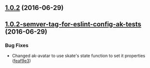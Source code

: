 <a name="1.0.2"></a>
## [1.0.2](https://aui-team-bot/https://bitbucket.org/atlassian/atlaskit-spike/compare/1.0.2-semver-tag-for-eslint-config-ak-tests...v1.0.2) (2016-06-29)



<a name="1.0.2-semver-tag-for-eslint-config-ak-tests"></a>
## [1.0.2-semver-tag-for-eslint-config-ak-tests](https://aui-team-bot/https://bitbucket.org/atlassian/atlaskit-spike/compare/feaf9e3...1.0.2-semver-tag-for-eslint-config-ak-tests) (2016-06-29)


### Bug Fixes

* Changed ak-avatar to use skate's state function to set it properties ([feaf9e3](https://aui-team-bot/https://bitbucket.org/atlassian/atlaskit-spike/commits/feaf9e3))



